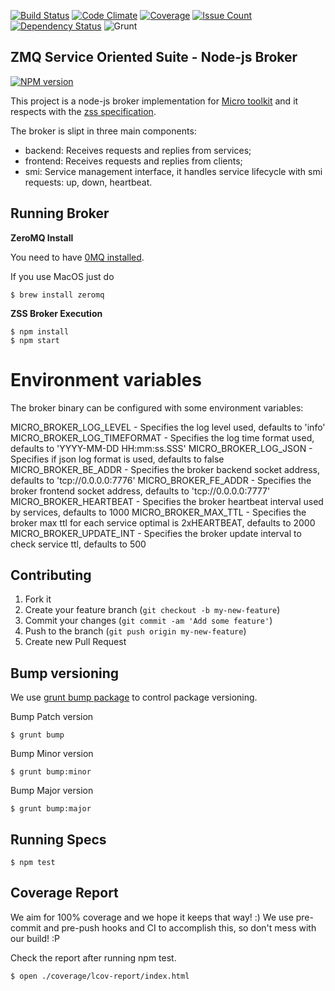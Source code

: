 [![Build Status](https://travis-ci.org/micro-toolkit/zmq-service-suite-broker-js.svg?branch=master)](https://travis-ci.org/micro-toolkit/zmq-service-suite-broker-js)
[![Code Climate](https://codeclimate.com/github/micro-toolkit/zmq-service-suite-broker-js/badges/gpa.svg)](https://codeclimate.com/github/micro-toolkit/zmq-service-suite-broker-js)
[![Coverage](https://codeclimate.com/github/micro-toolkit/zmq-service-suite-broker-js/coverage.png)](https://codeclimate.com/github/micro-toolkit/zmq-service-suite-broker-js)
[![Issue Count](https://codeclimate.com/github/micro-toolkit/zmq-service-suite-broker-js/badges/issue_count.svg)](https://codeclimate.com/github/micro-toolkit/zmq-service-suite-broker-js)
[![Dependency Status](https://gemnasium.com/micro-toolkit/zmq-service-suite-broker-js.svg)](https://gemnasium.com/micro-toolkit/zmq-service-suite-broker-js)
![Grunt](https://cdn.gruntjs.com/builtwith.png)

## ZMQ Service Oriented Suite - Node-js Broker

[![NPM version](https://badge.fury.io/js/zmq-service-suite-broker.svg)](http://badge.fury.io/js/zmq-service-suite-broker)

This project is a node-js broker implementation for [Micro toolkit](http://micro-toolkit.github.io/info/) and it respects with the [zss specification](http://micro-toolkit.github.io/zmq-service-suite-specs/).

The broker is slipt in three main components:
* backend: Receives requests and replies from services;
* frontend: Receives requests and replies from clients;
* smi: Service management interface, it handles service lifecycle with smi requests: up, down, heartbeat.

## Running Broker

**ZeroMQ Install**

You need to have [0MQ installed](http://zeromq.org/area:download).

If you use MacOS just do

    $ brew install zeromq

**ZSS Broker Execution**

    $ npm install
    $ npm start

# Environment variables

The broker binary can be configured with some environment variables:

MICRO_BROKER_LOG_LEVEL - Specifies the log level used, defaults to 'info'
MICRO_BROKER_LOG_TIMEFORMAT - Specifies the log time format used, defaults to 'YYYY-MM-DD HH:mm:ss.SSS'
MICRO_BROKER_LOG_JSON - Specifies if json log format is used, defaults to false
MICRO_BROKER_BE_ADDR - Specifies the broker backend socket address, defaults to 'tcp://0.0.0.0:7776'
MICRO_BROKER_FE_ADDR - Specifies the broker frontend socket address, defaults to 'tcp://0.0.0.0:7777'
MICRO_BROKER_HEARTBEAT - Specifies the broker heartbeat interval used by services, defaults to 1000
MICRO_BROKER_MAX_TTL - Specifies the broker max ttl for each service optimal is 2xHEARTBEAT, defaults to 2000
MICRO_BROKER_UPDATE_INT - Specifies the broker update interval to check service ttl, defaults to 500

## Contributing

1. Fork it
2. Create your feature branch (`git checkout -b my-new-feature`)
3. Commit your changes (`git commit -am 'Add some feature'`)
4. Push to the branch (`git push origin my-new-feature`)
5. Create new Pull Request

## Bump versioning

We use [grunt bump package](https://www.npmjs.org/package/grunt-bump) to control package versioning.

Bump Patch version

    $ grunt bump

Bump Minor version

    $ grunt bump:minor

Bump Major version

    $ grunt bump:major

## Running Specs

    $ npm test

## Coverage Report

We aim for 100% coverage and we hope it keeps that way! :)
We use pre-commit and pre-push hooks and CI to accomplish this, so don't mess with our build! :P

Check the report after running npm test.

    $ open ./coverage/lcov-report/index.html
